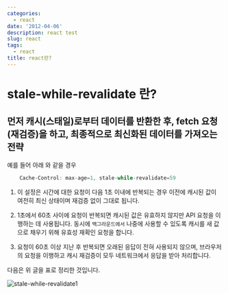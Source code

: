 ```yaml
---
categories:
  - react
date: '2012-04-06'
description: react test
slug: react
tags:
  - react
title: react란?
---
```


# stale-while-revalidate 란?

## 먼저 캐시(스태일)로부터 데이터를 반환한 후, fetch 요청(재검증)을 하고, 최종적으로 최신화된 데이터를 가져오는 전략

예를 들어 아래 와 같을 경우

```javascript
    Cache-Control: max-age=1, stale-while-revalidate=59
```

1. 이 설정은 시간에 대한 요청이 다음 1초 이내에 반복되는 경우 이전에 캐시된 값이 여전히 최신 상태이며 재검증 없이 그대로 됩니다.

2. 1초에서 60초 사이에 요청이 반복되면 캐시된 값은 유효하지 않지만 API 요청을 이행하는 데 사용됩니다. 동시에 `백그라운드에서` 나중에 사용할 수 있도록 캐시를 새 값으로 채우기 위해 유효성 재확인 요청을 합니다.

3. 요청이 60초 이상 지난 후 반복되면 오래된 응답이 전혀 사용되지 않으며, 브라우저의 요청을 이행하고 캐시 재검증이 모두 네트워크에서 응답을 받아 처리합니다.

다음은 위 글을 표로 정리한 것입니다.

![stale-while-revalidate1](/images/stale-while-revalidate1.png)
